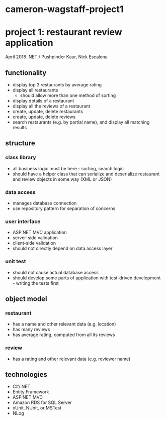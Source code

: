 # cameron-wagstaff-project1

# project 1: restaurant review application
April 2018 .NET / Pushpinder Kaur, Nick Escalona

## functionality
* display top 3 restaurants by average rating
* display all restaurants
  * should allow more than one method of sorting
* display details of a restaurant
* display all the reviews of a restaurant
* create, update, delete restaurants
* create, update, delete reviews
* search restaurants (e.g. by partial name), and display all matching results

## structure
### class library
* all business logic must be here - sorting, search logic
* should have a helper class that can serialize and deserialize restaurant and review objects in some way (XML or JSON)

### data access
* manages database connection
* use repository pattern for separation of concerns

### user interface
* ASP.NET MVC application
* server-side validation
* client-side validation
* should not directly depend on data access layer

### unit test
* should not cause actual database access
* should develop some parts of application with test-driven development - writing the tests first

## object model
### restaurant
* has a name and other relevant data (e.g. location)
* has many reviews
* has average rating, computed from all its reviews

### review
* has a rating and other relevant data (e.g. reviewer name)

## technologies
* C#/.NET
* Entity Framework
* ASP.NET MVC
* Amazon RDS for SQL Server
* xUnit, NUnit, or MSTest
* NLog
